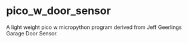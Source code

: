 # pico_w_door_sensor
A light weight pico w micropython program derived from Jeff Geerlings Garage Door Sensor.
